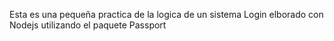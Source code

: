 Esta es una pequeña practica de la logica de un sistema Login elborado con Nodejs utilizando el paquete Passport
